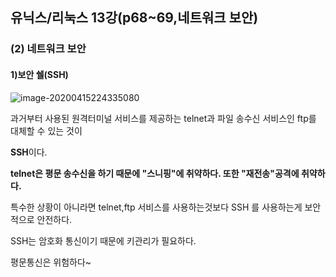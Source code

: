 ## 유닉스/리눅스 13강(p68~69,네트워크 보안)

### (2) 네트워크 보안



#### 1)보안 쉘(SSH)

![image-20200415224335080](C:\Users\KAUstar\AppData\Roaming\Typora\typora-user-images\image-20200415224335080.png)



과거부터 사용된 원격터미널 서비스를 제공하는 telnet과 파일 송수신 서비스인 ftp를  대체할 수 있는 것이

**SSH**이다.



**telnet은 평문 송수신을 하기 때문에 "스니핑"에 취약하다. 또한 "재전송"공격에 취약하다.**

 

특수한 상황이 아니라면 telnet,ftp 서비스를 사용하는것보다 SSH 를 사용하는게 보안적으로 안전하다.



SSH는 암호화 통신이기 때문에 키관리가 필요하다. 



평문통신은 위험하다~



